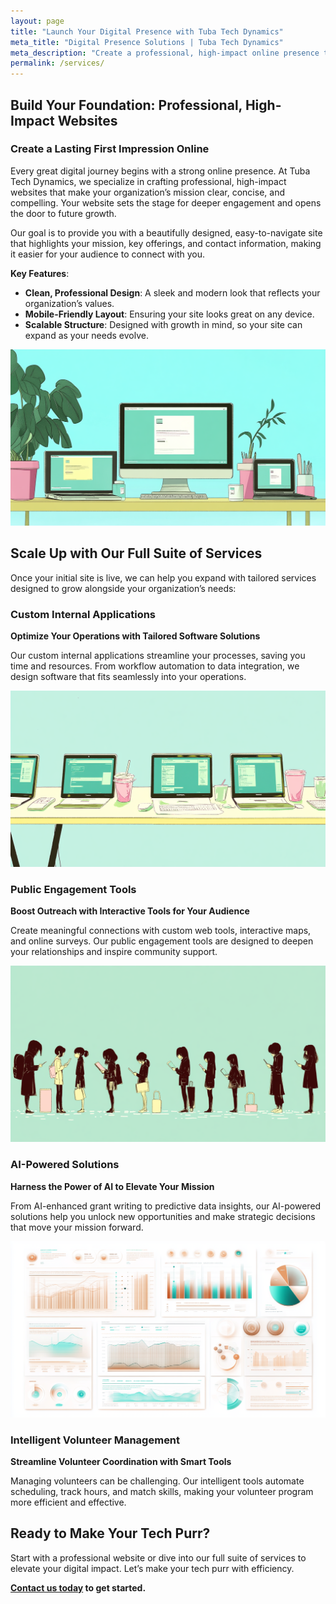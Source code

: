 ```yaml
---
layout: page
title: "Launch Your Digital Presence with Tuba Tech Dynamics"
meta_title: "Digital Presence Solutions | Tuba Tech Dynamics"
meta_description: "Create a professional, high-impact online presence that showcases your mission and grows with your organization. Explore Tuba Tech Dynamics’ full suite of services."
permalink: /services/
---
```


## Build Your Foundation: Professional, High-Impact Websites

### Create a Lasting First Impression Online

Every great digital journey begins with a strong online presence. At Tuba Tech Dynamics, we specialize in crafting professional, high-impact websites that make your organization’s mission clear, concise, and compelling. Your website sets the stage for deeper engagement and opens the door to future growth.

Our goal is to provide you with a beautifully designed, easy-to-navigate site that highlights your mission, key offerings, and contact information, making it easier for your audience to connect with you.

**Key Features**:
- **Clean, Professional Design**: A sleek and modern look that reflects your organization’s values.
- **Mobile-Friendly Layout**: Ensuring your site looks great on any device.
- **Scalable Structure**: Designed with growth in mind, so your site can expand as your needs evolve.

![Illustration of a professional website on various devices, showcasing a sleek, minimal design.](assets/images/professional-websites.png)

## Scale Up with Our Full Suite of Services

Once your initial site is live, we can help you expand with tailored services designed to grow alongside your organization’s needs:

### Custom Internal Applications

**Optimize Your Operations with Tailored Software Solutions**

Our custom internal applications streamline your processes, saving you time and resources. From workflow automation to data integration, we design software that fits seamlessly into your operations.

![Illustration of a non-profit team efficiently managing operations using custom software tools.](assets/images/custom-applications.png)

### Public Engagement Tools

**Boost Outreach with Interactive Tools for Your Audience**

Create meaningful connections with custom web tools, interactive maps, and online surveys. Our public engagement tools are designed to deepen your relationships and inspire community support.

![People engaging with digital tools on laptops and smartphones, representing public interaction.](assets/images/public-engagement.png)

### AI-Powered Solutions

**Harness the Power of AI to Elevate Your Mission**

From AI-enhanced grant writing to predictive data insights, our AI-powered solutions help you unlock new opportunities and make strategic decisions that move your mission forward.

![AI integration with various non-profit activities, including grant writing and data analysis.](assets/images/ai-visualizations.png)

### Intelligent Volunteer Management

**Streamline Volunteer Coordination with Smart Tools**

Managing volunteers can be challenging. Our intelligent tools automate scheduling, track hours, and match skills, making your volunteer program more efficient and effective.

## Ready to Make Your Tech Purr?

Start with a professional website or dive into our full suite of services to elevate your digital impact. Let’s make your tech purr with efficiency.

**[Contact us today](/contact) to get started.**

